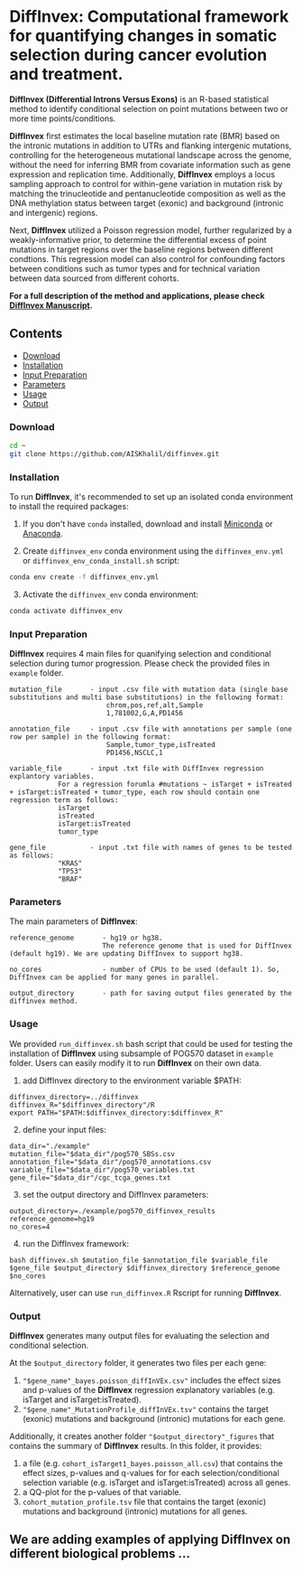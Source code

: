 # DiffInvex: Computational framework for quantifying changes in somatic selection during cancer evolution and treatment. 

**DiffInvex (Differential Introns Versus Exons)** is an R-based statistical method to identify conditional selection on point mutations between two or more time points/conditions. 

**DiffInvex** first estimates the local baseline mutation rate (BMR) based on the intronic mutations in addition to UTRs and flanking intergenic mutations, controlling for the heterogeneous mutational landscape across the genome, without the need for inferring BMR from covariate information such as gene expression and replication time. Additionally, **DiffInvex** employs a locus sampling approach  to control for within-gene variation in mutation risk by matching the trinucleotide and pentanucleotide composition as well as the DNA methylation status between target (exonic) and background (intronic and intergenic) regions. 

Next, **DiffInvex** utilized a Poisson regression model, further regularized by a weakly-informative prior, to determine the differential excess of point mutations in target regions over the baseline regions between different condtions. This regression model can also control for confounding factors between conditions such as tumor types and for technical variation between data sourced from different cohorts.

**For a full description of the method and applications, please check [DiffInvex Manuscript](https://www.biorxiv.org/content/10.1101/2024.06.17.599362v1).**
  
## Contents
- [Download](#Download)
- [Installation](#installation)
- [Input Preparation](#input_preparation)
- [Parameters](#parameters)
- [Usage](#usage)
- [Output](#output)  
     
### <a name="Download"></a>Download
```bash
cd ~
git clone https://github.com/AISKhalil/diffinvex.git
```
   
     
### <a name="installation"></a>Installation
To run **DiffInvex**, it's recommended to set up an isolated conda environment to install the required packages:

1. If you don't have `conda` installed, download and install [Miniconda](https://docs.conda.io/en/latest/miniconda.html) or [Anaconda](https://www.anaconda.com/products/distribution).

2. Create `diffinvex_env` conda environment using the `diffinvex_env.yml` or `diffinvex_env_conda_install.sh` script:

```bash
conda env create -f diffinvex_env.yml
```

3. Activate the `diffinvex_env` conda environment:

```bash
conda activate diffinvex_env
```  

  
### <a name="input_preparation"></a>Input Preparation
**DiffInvex** requires 4 main files for quanifying selection and conditional selection during tumor progression.
Please check the provided files in `example` folder.

    mutation_file       - input .csv file with mutation data (single base substitutions and multi base substitutions) in the following format: 
                        	chrom,pos,ref,alt,Sample
                        	1,781002,G,A,PD1456
   
    annotation_file     - input .csv file with annotations per sample (one row per sample) in the following format:
                        	Sample,tumor_type,isTreated 
                        	PD1456,NSCLC,1
 
    variable_file       - input .txt file with DiffInvex regression explantory variables.
    			For a regression forumla #mutations ~ isTarget + isTreated + isTarget:isTreated + tumor_type, each row should contain one regression term as follows:
				isTarget
				isTreated
				isTarget:isTreated
				tumor_type    

    gene_file           - input .txt file with names of genes to be tested as follows:
				"KRAS"
				"TP53"
				"BRAF"  

  
### <a name="parameters"></a>Parameters
The main parameters of **DiffInvex**:

    reference_genome       - hg19 or hg38. 
                           The reference genome that is used for DiffInvex (default hg19). We are updating DiffInvex to support hg38.
   
    no_cores               - number of CPUs to be used (default 1). So, DiffInvex can be applied for many genes in parallel.
 
    output_directory       - path for saving output files generated by the diffinvex method. 
   
     
### <a name="usage"></a>Usage 
We provided `run_diffinvex.sh` bash script that could be used for testing the installation of **DiffInvex** using subsample of POG570 dataset in `example` folder.
Users can easily modify it to run **DiffInvex** on their own data.

1) add DiffInvex directory to the environment variable $PATH:
```
diffinvex_directory=../diffinvex
diffinvex_R="$diffinvex_directory"/R
export PATH="$PATH:$diffinvex_directory:$diffinvex_R"
```
2) define your input files:
```
data_dir="./example"
mutation_file="$data_dir"/pog570_SBSs.csv
annotation_file="$data_dir"/pog570_annotations.csv
variable_file="$data_dir"/pog570_variables.txt
gene_file="$data_dir"/cgc_tcga_genes.txt
```
3) set the output directory and DiffInvex parameters:
```
output_directory=./example/pog570_diffinvex_results
reference_genome=hg19
no_cores=4
```
4) run the DiffInvex framework:
```
bash diffinvex.sh $mutation_file $annotation_file $variable_file $gene_file $output_directory $diffinvex_directory $reference_genome $no_cores
```

Alternatively, user can use `run_diffinvex.R` Rscript for running **DiffInvex**.

### <a name="output"></a>Output 
**DiffInvex** generates many output files for evaluating the selection and conditional selection. 

At the `$output_directory` folder, it generates two files per each gene: 
1) `"$gene_name"_bayes.poisson_diffInVEx.csv"` includes the effect sizes and p-values of the **DiffInvex** regression explanatory variables (e.g. isTarget and isTarget:isTreated). 
2) `"$gene_name"_MutationProfile_diffInVEx.tsv"` contains the target (exonic) mutations and background (intronic) mutations for each gene.

Additionally, it creates another folder `"$output_directory"_figures` that contains the summary of **DiffInvex** results. In this folder, it provides:
1) a file (e.g. `cohort_isTarget1_bayes.poisson_all.csv`) that contains the effect sizes, p-values and q-values for for each selection/conditional selection variable (e.g. isTarget and isTarget:isTreated) across all genes.
2) a QQ-plot for the p-values of that variable.
3) `cohort_mutation_profile.tsv` file that contains the target (exonic) mutations and background (intronic) mutations for all genes.

## We are adding examples of applying DiffInvex on different biological problems ...
